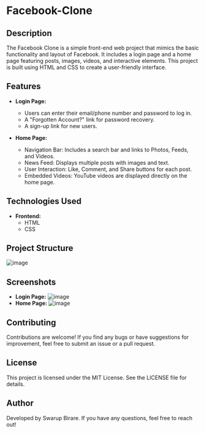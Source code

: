 # Facebook-Clone

## Description
The Facebook Clone is a simple front-end web project that mimics the basic functionality and layout of Facebook. It includes a login page and a home page featuring posts, images, videos, and interactive elements. This project is built using HTML and CSS to create a user-friendly interface.

## Features
- **Login Page:**
  - Users can enter their email/phone number and password to log in.
  - A "Forgotten Account?" link for password recovery.
  - A sign-up link for new users.

- **Home Page:**
  - Navigation Bar: Includes a search bar and links to Photos, Feeds, and Videos.
  - News Feed: Displays multiple posts with images and text.
  - User Interaction: Like, Comment, and Share buttons for each post.
  - Embedded Videos: YouTube videos are displayed directly on the home page.


## Technologies Used
- **Frontend:**
  - HTML
  - CSS

## Project Structure
![image](https://github.com/user-attachments/assets/3c2478f5-72e4-468e-bb32-d4e991b399eb)



## Screenshots
- **Login Page:**
![image](https://github.com/user-attachments/assets/d793fe40-a365-4513-b3c4-c779d5e4342a)
- **Home Page:**
![image](https://github.com/user-attachments/assets/f7ebfb4f-58bf-4ad9-8277-2e82b1f2d548)

## Contributing
Contributions are welcome! If you find any bugs or have suggestions for improvement, feel free to submit an issue or a pull request.

## License
This project is licensed under the MIT License. See the LICENSE file for details.

## Author
Developed by Swarup Birare. If you have any questions, feel free to reach out!
